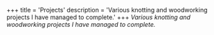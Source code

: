 +++
title = 'Projects'
description = 'Various knotting and woodworking projects I have managed to complete.'
+++
*Various knotting and woodworking projects I have managed to complete.*